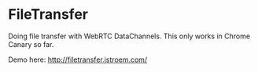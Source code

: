 FileTransfer
============

Doing file transfer with WebRTC DataChannels.
This only works in Chrome Canary so far.

Demo here: http://filetransfer.jstroem.com/